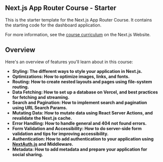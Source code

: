 ## Next.js App Router Course - Starter

This is the starter template for the Next.js App Router Course. It contains the starting code for the dashboard application.

For more information, see the [course curriculum](https://nextjs.org/learn) on the Next.js Website.

## Overview

Here's an overview of features you'll learn about in this course:

<ul>
<li>
<strong>Styling:</stong> The different ways to style your application in Next.js.
</li>
<li>
<strong>Optimizations:</stong> How to optimize images, links, and fonts.
</li>
<li>
<strong>Routing:</stong> How to create nested layouts and pages using file-system routing.
</li>
<li>
<strong>Data Fetching:</stong> How to set up a database on Vercel, and best practices for fetching and streaming.
</li>
<li>
<strong>Search and Pagination:</stong> How to implement search and pagination using URL Search Params.
</li>
<li>
<strong>Mutating Data:</stong> How to mutate data using React Server Actions, and revalidate the Next.js cache.
</li>
<li>
<strong>Error Handling:</stong> How to handle general and 404 not found errors.
</li>
<li>
<strong>Form Validation and Accessibility:</stong> How to do server-side form validation and tips for improving accessibility.
</li>
<li>
<strong>Authentication:</stong> How to add authentication to your application using <a href="https://next-auth.js.org/">NextAuth.js</a> and Middleware.
</li>
<li>
<strong>Metadata:</stong> How to add metadata and prepare your application for social sharing.
</li>
</ul>